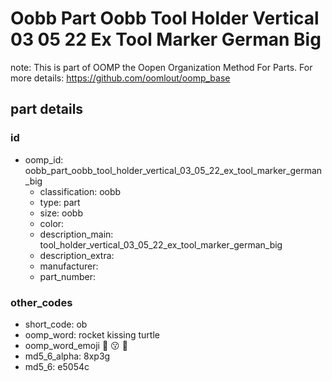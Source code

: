 # Oobb Part Oobb Tool Holder Vertical 03 05 22 Ex Tool Marker German Big  

note: This is part of OOMP the Oopen Organization Method For Parts. For more details: https://github.com/oomlout/oomp_base

##  part details





### id
* oomp_id: oobb_part_oobb_tool_holder_vertical_03_05_22_ex_tool_marker_german_big
  * classification: oobb
  * type: part
  * size: oobb
  * color: 
  * description_main: tool_holder_vertical_03_05_22_ex_tool_marker_german_big
  * description_extra: 
  * manufacturer: 
  * part_number: 

### other_codes
* short_code: ob
* oomp_word: rocket kissing turtle
* oomp_word_emoji :rocket: :kissing: :turtle:
* md5_6_alpha: 8xp3g
* md5_6: e5054c